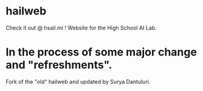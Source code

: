 # hailweb 
Check it out @ hsail.ml !
Website for the High School AI Lab.
# In the process of some major change and "refreshments".
Fork of the "old" hailweb and updated by Surya Dantuluri.
